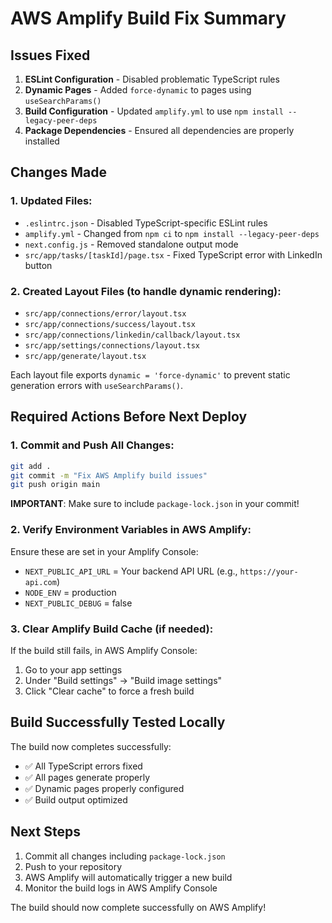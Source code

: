 # AWS Amplify Build Fix Summary

## Issues Fixed

1. **ESLint Configuration** - Disabled problematic TypeScript rules
2. **Dynamic Pages** - Added `force-dynamic` to pages using `useSearchParams()`
3. **Build Configuration** - Updated `amplify.yml` to use `npm install --legacy-peer-deps`
4. **Package Dependencies** - Ensured all dependencies are properly installed

## Changes Made

### 1. Updated Files:
- `.eslintrc.json` - Disabled TypeScript-specific ESLint rules
- `amplify.yml` - Changed from `npm ci` to `npm install --legacy-peer-deps`
- `next.config.js` - Removed standalone output mode
- `src/app/tasks/[taskId]/page.tsx` - Fixed TypeScript error with LinkedIn button

### 2. Created Layout Files (to handle dynamic rendering):
- `src/app/connections/error/layout.tsx`
- `src/app/connections/success/layout.tsx`
- `src/app/connections/linkedin/callback/layout.tsx`
- `src/app/settings/connections/layout.tsx`
- `src/app/generate/layout.tsx`

Each layout file exports `dynamic = 'force-dynamic'` to prevent static generation errors with `useSearchParams()`.

## Required Actions Before Next Deploy

### 1. Commit and Push All Changes:
```bash
git add .
git commit -m "Fix AWS Amplify build issues"
git push origin main
```

**IMPORTANT**: Make sure to include `package-lock.json` in your commit!

### 2. Verify Environment Variables in AWS Amplify:
Ensure these are set in your Amplify Console:
- `NEXT_PUBLIC_API_URL` = Your backend API URL (e.g., `https://your-api.com`)
- `NODE_ENV` = production
- `NEXT_PUBLIC_DEBUG` = false

### 3. Clear Amplify Build Cache (if needed):
If the build still fails, in AWS Amplify Console:
1. Go to your app settings
2. Under "Build settings" → "Build image settings"
3. Click "Clear cache" to force a fresh build

## Build Successfully Tested Locally

The build now completes successfully:
- ✅ All TypeScript errors fixed
- ✅ All pages generate properly
- ✅ Dynamic pages properly configured
- ✅ Build output optimized

## Next Steps

1. Commit all changes including `package-lock.json`
2. Push to your repository
3. AWS Amplify will automatically trigger a new build
4. Monitor the build logs in AWS Amplify Console

The build should now complete successfully on AWS Amplify!